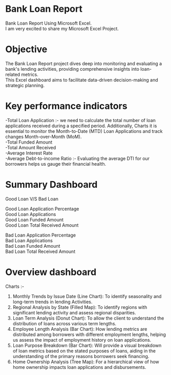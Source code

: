 # Bank Loan Report 
Bank Loan Report Using Microsoft Excel.     
I am very excited to share my Microsoft Excel Project.
# Objective
The Bank Loan Report project dives deep into monitoring and evaluating a bank's lending activities, providing comprehensive insights into loan- related metrics.      
This Excel dashboard aims to facilitate data-driven decision-making and strategic planning.
# Key performance indicators
-Total Loan Application :- we need to calculate the total number of loan applications received during a specified period. Additionally, Charts it is essential to monitor the Month-to-Date (MTD) Loan Applications and track changes Month-over-Month (MoM).         
-Total Funded Amount             
-Total Amount Received           
-Average Interest Rate                    
-Average Debt-to-income Ratio :- Evaluating the average DTI for our borrowers helps us gauge their financial health.                 
# Summary Dashboard
  Good Loan V/S Bad Loan  
            
Good Loan Application Percentage                 
Good Loan Applications                   
Good Loan Funded Amount               
Good Loan Total Received Amount          
                       
Bad Loan Application Percentage        
Bad Loan Applications         
Bad Loan Funded Amount        
Bad Loan Total Received Amount      

# Overview dashboard
  Charts :-

1. Monthly Trends by Issue Date (Line Chart): To identify seasonality and long-term trends in lending Activities.
2. Regional Analysis by State (Filled Map): To identify regions with significant lending activity and assess regional disparities.
3. Loan Term Analysis (Donut Chart): To allow the client to understand the distribution of loans across various term lengths.
4. Employee Length Analysis (Bar Chart): How lending metrics are distributed among borrowers with different employment lengths, helping us assess the impact of employment history on loan applications.
5. Loan Purpose Breakdown (Bar Chart): Will provide a visual breakdown of loan metrics based on the stated purposes of loans, aiding in the understanding of the primary reasons borrowers seek financing.
6. Home Ownership Analysis (Tree Map): For a hierarchical view of how home ownership impacts loan applications and disbursements.






